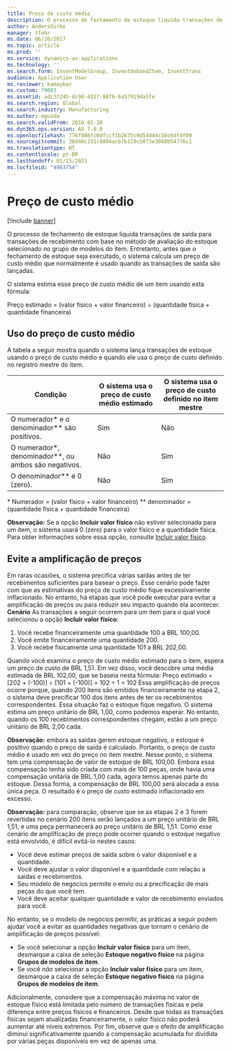 ```yaml
---
title: Preço de custo médio
description: O processo de fechamento de estoque liquida transações de saída para transações de recebimento com base no método de avaliação do estoque selecionado no grupo de modelos do item. Entretanto, antes que o fechamento de estoque seja executado, o sistema calcula um preço de custo médio que normalmente é usado quando as transações de saída são lançadas.
author: AndersGirke
manager: tfehr
ms.date: 06/20/2017
ms.topic: article
ms.prod: ''
ms.service: dynamics-ax-applications
ms.technology: ''
ms.search.form: InventModelGroup, InventOnhandItem, InventTrans
audience: Application User
ms.reviewer: kamaybac
ms.custom: 79003
ms.assetid: adc3f245-dc9d-4327-88fb-6a579194a5fe
ms.search.region: Global
ms.search.industry: Manufacturing
ms.author: mguada
ms.search.validFrom: 2016-02-28
ms.dyn365.ops.version: AX 7.0.0
ms.openlocfilehash: 776f886fc0dfccf1b2675c9d54d44c16c6df4f09
ms.sourcegitcommit: 38d40c331c8894acb7b119c5073e3088b54776c1
ms.translationtype: HT
ms.contentlocale: pt-BR
ms.lasthandoff: 01/15/2021
ms.locfileid: "4963754"
---
```

# <a name="running-average-cost-price"></a>Preço de custo médio

[!include [banner](../includes/banner.md)]

O processo de fechamento de estoque liquida transações de saída para transações de recebimento com base no método de avaliação do estoque selecionado no grupo de modelos do item. Entretanto, antes que o fechamento de estoque seja executado, o sistema calcula um preço de custo médio que normalmente é usado quando as transações de saída são lançadas.

O sistema estima esse preço de custo médio de um item usando esta fórmula: 

Preço estimado = (valor físico + valor financeiro) ÷ (quantidade física + quantidade financeira)

## <a name="using-the-running-average-cost-price"></a>Uso do preço de custo médio
A tabela a seguir mostra quando o sistema lança transações de estoque usando o preço de custo médio e quando ele usa o preço de custo definido no registro mestre do item.

| Condição                                               | O sistema usa o preço de custo médio estimado | O sistema usa o preço de custo definido no item mestre |
|---------------------------------------------------------|----------------------------------------------------------|-------------------------------------------------------------------|
| O numerador\* e o denominador\*\* são positivos.  | Sim                                                      | Não                                                                |
| O numerador\*, denominador\*\*, ou ambos são negativos. | Não                                                       | Sim                                                               |
| O denominador\*\* é 0 (zero).                        | Não                                                       | Sim                                                               |

\* Numerador = (valor físico + valor financeiro) \*\* denominador = (quantidade física + quantidade financeira) 

**Observação:** Se a opção **Incluir valor físico** não estiver selecionada para um item, o sistema usará 0 (zero) para o valor físico e a quantidade física. Para obter informações sobre essa opção, consulte [Incluir valor físico](include-physical-value.md).

## <a name="avoiding-pricing-amplification"></a>Evite a amplificação de preços
Em raras ocasiões, o sistema precifica várias saídas antes de ter recebimentos suficientes para basear o preço. Esse cenário pode fazer com que as estimativas do preço de custo médio fique excessivamente inflacionado. No entanto, há etapas que você pode executar para evitar a amplificação de preços ou para reduzir seu impacto quando ela acontecer. **Cenário** As transações a seguir ocorrem para um item para o qual você selecionou a opção **Incluir valor físico**:

1.  Você recebe financeiramente uma quantidade 100 a BRL 100,00.
2.  Você emite financeiramente uma quantidade 200.
3.  Você recebe fisicamente uma quantidade 101 a BRL 202,00.

Quando você examina o preço de custo médio estimado para o item, espera um preço de custo de BRL 1,51. Em vez disso, você descobre uma média estimada de BRL 102,00, que se baseia nesta fórmula: Preço estimado = \[202 + (-100)\] ÷ \[101 + (-100)\] = 102 ÷ 1 = 102 Essa amplificação de preços ocorre porque, quando 200 itens são emitidos financeiramente na etapa 2, o sistema deve precificar 100 dos itens antes de ter os recebimentos correspondentes. Essa situação faz o estoque fique negativo. O sistema estima um preço unitário de BRL 1,00, como podemos esperar. No entanto, quando os 100 recebimentos correspondentes chegam, estão a um preço unitário de BRL 2,00 cada. 

**Observação:** embora as saídas gerem estoque negativo, o estoque é positivo quando o preço de saída é calculado. Portanto, o preço de custo médio é usado em vez do preço no item mestre. Nesse ponto, o sistema tem uma compensação de valor de estoque de BRL 100,00. Embora essa compensação tenha sido criada com mais de 100 peças, onde havia uma compensação unitária de BRL 1,00 cada, agora temos apenas parte do estoque. Dessa forma, a compensação de BRL 100,00 será alocada a essa única peça. O resultado é o preço de custo estimado inflacionado em excesso. 

**Observação:** para comparação, observe que se as etapas 2 e 3 forem revertidas no cenário 200 itens serão lançados a um preço unitário de BRL 1,51, e uma peça permanecerá ao preço unitário de BRL 1,51. Como esse cenário de amplificação de preço pode ocorrer quando o estoque negativo está envolvido, é difícil evitá-lo nestes casos:

-   Você deve estimar preços de saída sobre o valor disponível e a quantidade.
-   Você deve ajustar o valor disponível e a quantidade com relação a saídas e recebimentos.
-   Seu modelo de negócios permite o envio ou a precificação de mais peças do que você tem.
-   Você deve aceitar qualquer quantidade e valor de recebimento enviados para você.

No entanto, se o modelo de negócios permitir, as práticas a seguir podem ajudar você a evitar as quantidades negativas que tornam o cenário de amplificação de preços possível:

-   Se você selecionar a opção **Incluir valor físico** para um item, desmarque a caixa de seleção **Estoque negativo físico** na página **Grupos de modelos de item**.
-   Se você *não* selecionar a opção **Incluir valor físico** para um item, desmarque a caixa de seleção **Estoque negativo físico** na página **Grupos de modelos de item**.

Adicionalmente, considere que a compensação máxima no valor de estoque físico está limitada pelo número de transações físicas e pela diferença entre preços físicos e financeiros. Desde que todas as transações físicas sejam atualizadas financeiramente, o valor físico não poderá aumentar até níveis extremos. Por fim, observe que o efeito de amplificação diminui significativamente quando a compensação acumulada for dividida por várias peças disponíveis em vez de apenas uma.




